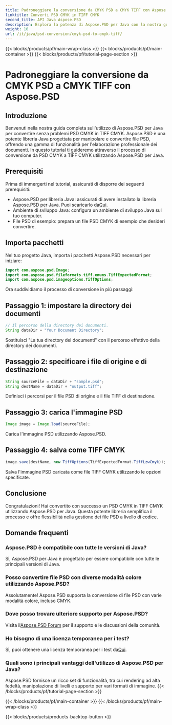 ```yaml
---
title: Padroneggiare la conversione da CMYK PSD a CMYK TIFF con Aspose.PSD
linktitle: Converti PSD CMYK in TIFF CMYK
second_title: API Java Aspose.PSD
description: Esplora la potenza di Aspose.PSD per Java con la nostra guida passo passo sulla conversione di PSD CMYK in TIFF CMYK. Potenzia le tue capacità di elaborazione dei documenti senza sforzo!
weight: 10
url: /it/java/psd-conversion/cmyk-psd-to-cmyk-tiff/
---
```


{{< blocks/products/pf/main-wrap-class >}}
{{< blocks/products/pf/main-container >}}
{{< blocks/products/pf/tutorial-page-section >}}

# Padroneggiare la conversione da CMYK PSD a CMYK TIFF con Aspose.PSD

## Introduzione
Benvenuti nella nostra guida completa sull'utilizzo di Aspose.PSD per Java per convertire senza problemi PSD CMYK in TIFF CMYK. Aspose.PSD è una potente libreria Java progettata per manipolare e convertire file PSD, offrendo una gamma di funzionalità per l'elaborazione professionale dei documenti. In questo tutorial ti guideremo attraverso il processo di conversione da PSD CMYK a TIFF CMYK utilizzando Aspose.PSD per Java.
## Prerequisiti
Prima di immergerti nel tutorial, assicurati di disporre dei seguenti prerequisiti:
- Aspose.PSD per libreria Java: assicurati di avere installato la libreria Aspose.PSD per Java. Puoi scaricarlo da[Qui](https://releases.aspose.com/psd/java/).
- Ambiente di sviluppo Java: configura un ambiente di sviluppo Java sul tuo computer.
- File PSD di esempio: prepara un file PSD CMYK di esempio che desideri convertire.
## Importa pacchetti
Nel tuo progetto Java, importa i pacchetti Aspose.PSD necessari per iniziare:
```java
import com.aspose.psd.Image;
import com.aspose.psd.fileformats.tiff.enums.TiffExpectedFormat;
import com.aspose.psd.imageoptions.TiffOptions;
```
Ora suddividiamo il processo di conversione in più passaggi:
## Passaggio 1: impostare la directory dei documenti
```java
// Il percorso della directory dei documenti.
String dataDir = "Your Document Directory";
```
Sostituisci "La tua directory dei documenti" con il percorso effettivo della directory dei documenti.
## Passaggio 2: specificare i file di origine e di destinazione
```java
String sourceFile = dataDir + "sample.psd";
String destName = dataDir + "output.tiff";
```
Definisci i percorsi per il file PSD di origine e il file TIFF di destinazione.
## Passaggio 3: carica l'immagine PSD
```java
Image image = Image.load(sourceFile);
```
Carica l'immagine PSD utilizzando Aspose.PSD.
## Passaggio 4: salva come TIFF CMYK
```java
image.save(destName, new TiffOptions(TiffExpectedFormat.TiffLzwCmyk));
```
Salva l'immagine PSD caricata come file TIFF CMYK utilizzando le opzioni specificate.
## Conclusione
Congratulazioni! Hai convertito con successo un PSD CMYK in TIFF CMYK utilizzando Aspose.PSD per Java. Questa potente libreria semplifica il processo e offre flessibilità nella gestione dei file PSD a livello di codice.
## Domande frequenti
### Aspose.PSD è compatibile con tutte le versioni di Java?
Sì, Aspose.PSD per Java è progettato per essere compatibile con tutte le principali versioni di Java.
### Posso convertire file PSD con diverse modalità colore utilizzando Aspose.PSD?
Assolutamente! Aspose.PSD supporta la conversione di file PSD con varie modalità colore, incluso CMYK.
### Dove posso trovare ulteriore supporto per Aspose.PSD?
 Visita il[Aspose.PSD Forum](https://forum.aspose.com/c/psd/34) per il supporto e le discussioni della comunità.
### Ho bisogno di una licenza temporanea per i test?
 Sì, puoi ottenere una licenza temporanea per i test da[Qui](https://purchase.aspose.com/temporary-license/).
### Quali sono i principali vantaggi dell'utilizzo di Aspose.PSD per Java?
Aspose.PSD fornisce un ricco set di funzionalità, tra cui rendering ad alta fedeltà, manipolazione di livelli e supporto per vari formati di immagine.
{{< /blocks/products/pf/tutorial-page-section >}}

{{< /blocks/products/pf/main-container >}}
{{< /blocks/products/pf/main-wrap-class >}}

{{< blocks/products/products-backtop-button >}}

